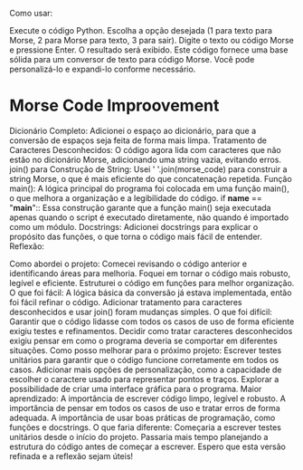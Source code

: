 Como usar:

Execute o código Python.
Escolha a opção desejada (1 para texto para Morse, 2 para Morse para texto, 3 para sair).
Digite o texto ou código Morse e pressione Enter.
O resultado será exibido.
Este código fornece uma base sólida para um conversor de texto para código Morse. Você pode personalizá-lo e expandi-lo conforme necessário.

# Morse Code Improovement

Dicionário Completo: Adicionei o espaço ao dicionário, para que a conversão de espaços seja feita de forma mais limpa.
Tratamento de Caracteres Desconhecidos: O código agora lida com caracteres que não estão no dicionário Morse, adicionando uma string vazia, evitando erros.
join() para Construção de String: Usei ' '.join(morse_code) para construir a string Morse, o que é mais eficiente do que concatenação repetida.
Função main(): A lógica principal do programa foi colocada em uma função main(), o que melhora a organização e a legibilidade do código.
if __name__ == "__main__":: Essa construção garante que a função main() seja executada apenas quando o script é executado diretamente, não quando é importado como um módulo.
Docstrings: Adicionei docstrings para explicar o propósito das funções, o que torna o código mais fácil de entender.
Reflexão:

Como abordei o projeto:
Comecei revisando o código anterior e identificando áreas para melhoria.
Foquei em tornar o código mais robusto, legível e eficiente.
Estruturei o código em funções para melhor organização.
O que foi fácil:
A lógica básica da conversão já estava implementada, então foi fácil refinar o código.
Adicionar tratamento para caracteres desconhecidos e usar join() foram mudanças simples.
O que foi difícil:
Garantir que o código lidasse com todos os casos de uso de forma eficiente exigiu testes e refinamentos.
Decidir como tratar caracteres desconhecidos exigiu pensar em como o programa deveria se comportar em diferentes situações.
Como posso melhorar para o próximo projeto:
Escrever testes unitários para garantir que o código funcione corretamente em todos os casos.
Adicionar mais opções de personalização, como a capacidade de escolher o caractere usado para representar pontos e traços.
Explorar a possibilidade de criar uma interface gráfica para o programa.
Maior aprendizado:
A importância de escrever código limpo, legível e robusto.
A importância de pensar em todos os casos de uso e tratar erros de forma adequada.
A importância de usar boas práticas de programação, como funções e docstrings.
O que faria diferente:
Começaria a escrever testes unitários desde o início do projeto.
Passaria mais tempo planejando a estrutura do código antes de começar a escrever.
Espero que esta versão refinada e a reflexão sejam úteis!